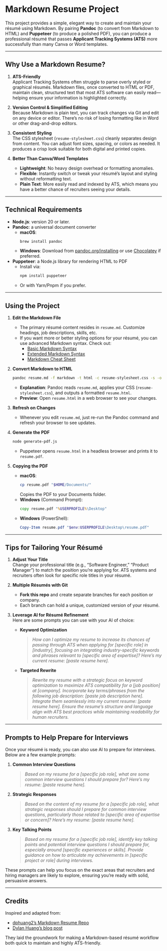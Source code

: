 # Markdown Resume Project

This project provides a simple, elegant way to create and maintain your résumé using Markdown. By pairing **Pandoc** (to convert from Markdown to HTML) and **Puppeteer** (to produce a polished PDF), you can produce a professional résumé that passes **Applicant Tracking Systems (ATS)** more successfully than many Canva or Word templates.

---

## Why Use a Markdown Resume?

1. **ATS-Friendly**  
   Applicant Tracking Systems often struggle to parse overly styled or graphical résumés. Markdown files, once converted to HTML or PDF, maintain clean, structured text that most ATS software can easily read—helping ensure your information is highlighted correctly.

2. **Version Control & Simplified Editing**  
   Because Markdown is plain text, you can track changes via Git and edit on any device or editor. There’s no risk of losing formatting like in Word or other drag-and-drop editors.

3. **Consistent Styling**  
   The CSS stylesheet (`resume-stylesheet.css`) cleanly separates design from content. You can adjust font sizes, spacing, or colors as needed. It produces a crisp look suitable for both digital and printed copies.

4. **Better Than Canva/Word Templates**  
   - **Lightweight**: No heavy design overhead or formatting anomalies.  
   - **Flexible**: Instantly switch or tweak your résumé’s layout and styling without reformatting text.  
   - **Plain Text**: More easily read and indexed by ATS, which means you have a better chance of recruiters seeing your details.

---

## Technical Requirements

- **Node.js**: version 20 or later.
- **Pandoc**: a universal document converter  
  - **macOS**:
    ```bash
    brew install pandoc
    ```
  - **Windows**:
    Download from [pandoc.org/installing](https://pandoc.org/installing.html) or use [Chocolatey](https://chocolatey.org/) if preferred.
- **Puppeteer**: a Node.js library for rendering HTML to PDF  
  - Install via:
    ```bash
    npm install puppeteer
    ```
  - Or with Yarn/Pnpm if you prefer.

---

## Using the Project

1. **Edit the Markdown File**  
   - The primary résumé content resides in `resume.md`. Customize headings, job descriptions, skills, etc.
   - If you want more or better styling options for your résumé, you can use advanced Markdown syntax. Check out:
     - [Basic Markdown Syntax](https://www.markdownguide.org/basic-syntax/)  
     - [Extended Markdown Syntax](https://www.markdownguide.org/extended-syntax/)  
     - [Markdown Cheat Sheet](https://www.markdownguide.org/cheat-sheet/)  

2. **Convert Markdown to HTML**  
   ```bash
   pandoc resume.md -f markdown -t html -c resume-stylesheet.css -s -o resume.html
   ```
   - **Explanation**: Pandoc reads `resume.md`, applies your CSS (`resume-stylesheet.css`), and outputs a formatted `resume.html`.
   - **Preview**: Open `resume.html` in a web browser to see your changes.

3. **Refresh on Changes**  
   - Whenever you edit `resume.md`, just re-run the Pandoc command and refresh your browser to see updates.

4. **Generate the PDF**  
   ```bash
   node generate-pdf.js
   ```
   - Puppeteer opens `resume.html` in a headless browser and prints it to `resume.pdf`.

5. **Copying the PDF**  
   - **macOS**:
     ```bash
     cp resume.pdf "$HOME/Documents/"
     ```
     Copies the PDF to your Documents folder.
   - **Windows** (Command Prompt):
     ```cmd
     copy resume.pdf "%USERPROFILE%\Desktop"
     ```
   - **Windows** (PowerShell):
     ```powershell
     Copy-Item resume.pdf "$env:USERPROFILE\Desktop\resume.pdf"
     ```

---

## Tips for Tailoring Your Résumé

1. **Adjust Your Title**  
   Change your professional title (e.g., “Software Engineer,” “Product Manager”) to match the position you’re applying for. ATS systems and recruiters often look for specific role titles in your résumé.

2. **Multiple Résumés with Git**  
   - **Fork this repo** and create separate branches for each position or company.  
   - Each branch can hold a unique, customized version of your résumé.

3. **Leverage AI for Résumé Refinement**  
   Here are some prompts you can use with your AI of choice:

   - **Keyword Optimization**  
     > *How can I optimize my resume to increase its chances of passing through ATS when applying for [specific role] in [industry], focusing on integrating industry-specific keywords and phrases relevant to [specific area of expertise]? Here’s my current resume: [paste resume here].*

   - **Targeted Rewrite**  
     > *Rewrite my resume with a strategic focus on keyword optimization to maximize ATS compatibility for a [job position] at [company]. Incorporate key terms/phrases from the following job description: [paste job description here]. Integrate them seamlessly into my current resume: [paste resume here]. Ensure the resume’s structure and language align with ATS best practices while maintaining readability for human recruiters.*

---

## Prompts to Help Prepare for Interviews

Once your résumé is ready, you can also use AI to prepare for interviews. Below are a few example prompts:

1. **Common Interview Questions**  
   > *Based on my resume for a [specific job role], what are some common interview questions I should prepare for? Here’s my resume: [paste resume here].*

2. **Strategic Responses**  
   > *Based on the content of my resume for a [specific job role], what strategic responses should I prepare for common interview questions, particularly those related to [specific area of expertise or concern]? Here’s my resume: [paste resume here].*

3. **Key Talking Points**  
   > *Based on my resume for a [specific job role], identify key talking points and potential interview questions I should prepare for, especially around [specific experiences or skills]. Provide guidance on how to articulate my achievements in [specific project or role] during interviews.*

These prompts can help you focus on the exact areas that recruiters and hiring managers are likely to explore, ensuring you’re ready with solid, persuasive answers.

---

## Credits

Inspired and adapted from:
- [dphuang2’s Markdown Resume Repo](https://github.com/dphuang2/dphuang2.github.io/tree/main/markdown-resume)
- [Dylan Huang’s blog post](https://dylanhuang.com/blog/simple-markdown-resume/)

They laid the groundwork for making a Markdown-based résumé workflow both quick to maintain and highly ATS-friendly.